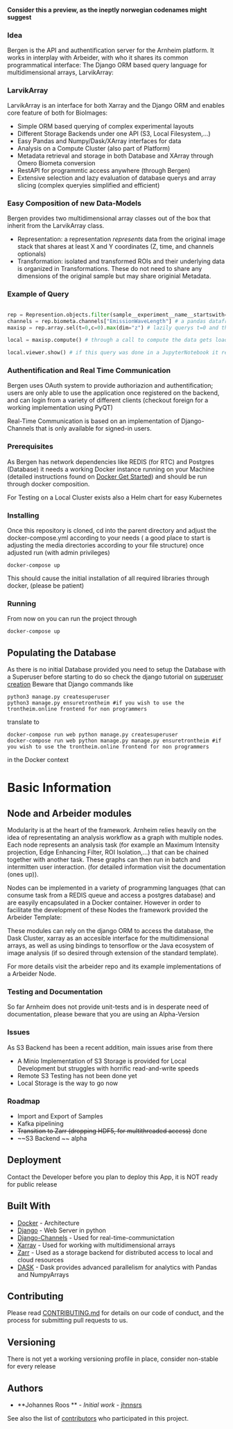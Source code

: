 
#### Consider this a preview, as the ineptly norwegian codenames might suggest

### Idea

Bergen is the API and authentification server for the Arnheim platform. It works in interplay with Arbeider, with who it shares its common programmatical interface: The Django ORM based query language for multidimensional arrays, LarvikArray:

### LarvikArray

LarvikArray is an interface for both Xarray and the Django ORM and enables core feature of both for BioImages:

* Simple ORM based querying of complex experimental layouts
* Different Storage Backends under one API (S3, Local Filesystem,...)
* Easy Pandas and Numpy/Dask/XArray interfaces for data
* Analysis on a Compute Cluster (also part of Platform)
* Metadata retrieval and storage in both Database and XArray through Omero Biometa conversion
* RestAPI for programmtic access anywhere (through Bergen)
* Extensive selection and lazy evaluation of database querys and array slicing (complex queryies simplified and efficient)

### Easy Composition of new Data-Models

Bergen provides two multidimensional array classes out of the box that inherit from the LarvikArray class.

* Representation: a representation *represents* data from the original image stack that shares at least X and Y coordinates (Z, time, and channels optionals)
* Transformation: isolated and transformed ROIs and their underlying data is organized in Transformations. These do not need to share any dimensions of the original sample but may share originial Metadata. 

### Example of Query


```python

rep = Represention.objects.filter(sample__experiment__name__startswith="Animal",type="initial").first() # filters all initial 5Dimension image Stacks of Animal Experiments and takes an examplary first (Database evaluation)
channels = rep.biometa.channels["EmissionWaveLength"] # a pandas dataframe with all just the emission wavelegnt meta data query from the original stack
maxisp = rep.array.sel(t=0,c=0).max(dim="z") # lazily querys t=0 and the first channel from the storage backend, and chains a maximum intensity projection on the z axis

local = maxisp.compute() # through a call to compute the data gets loaded from disk or s3 and processed, this is done via the fantastic dask libraries that can handle massive datasets in the petabyte range and can happen on a cluster. After a compute we are dealing with standard NumpyArrays

local.viewer.show() # if this query was done in a JupyterNotebook it returns an Image of the MaxISP through matplotlib

```

### Authentification and Real Time Communication


Bergen uses OAuth system to provide authoriazion and authentification; users are only able to
use the application once registered on the backend, and can login from a variety of different clients (checkout foreign for a 
working implementation using PyQT)

Real-Time Communication is based on an implementation of Django-Channels that is only available for signed-in users.


### Prerequisites

As Bergen has network dependencies like REDIS (for RTC) and Postgres (Database) it needs a working Docker instance running on your Machine
(detailed instructions found on [Docker Get Started](https://docs.docker.com/get-started/)) and should be run through docker composition.

For Testing on a Local Cluster exists also a Helm chart for easy Kubernetes


### Installing

Once this repository is cloned, cd into the parent directory and adjust the docker-compose.yml
according to your needs ( a good place to start is adjusting the media directories according to your file structure)
once adjusted run (with admin privileges)

```
docker-compose up
```

This should cause the initial installation of all required libraries through docker, (please be patient)

### Running

From now on you can run the project through 
```
docker-compose up
```


## Populating the Database

As there is no initial Database provided you need to setup the Database with a Superuser before starting to do so check the django tutorial on [superuser creation](https://developer.mozilla.org/en-US/docs/Learn/Server-side/Django/Admin_site)
Beware that Django commands like

```
python3 manage.py createsuperuser
python3 manage.py ensuretrontheim #if you wish to use the trontheim.online frontend for non programmers
```

translate to

```
docker-compose run web python manage.py createsuperuser
docker-compose run web python manage.py manage.py ensuretrontheim #if you wish to use the trontheim.online frontend for non programmers
```
in the Docker context

# Basic Information

## Node and Arbeider modules

Modularity is at the heart of the framework. Arnheim relies heavily on the idea of representating an analysis workflow as a graph with multiple nodes. Each node represents an analysis task (for example an Maximum Intensity projection, Edge Enhancing Filter, ROI Isolation,...) that can be chained together with another task. These graphs can then run in batch and intermitten user interaction. (for detailed information visit the documentation (ones up)).

Nodes can be implemented in a variety of programming languages (that can consume task from a REDIS queue and access a postgres database) and are easyily encapsulated in a Docker container. However in order to facilitate the development of these Nodes the framework provided the Arbeider Template:

These modules can rely on the django ORM to access the database, the Dask Cluster, xarray as an accesible interface for the multidimensional arrays, as well as using bindings to tensorflow or the Java ecosystem of image analysis (if so desired through extension of the standard template).

For more details visit the arbeider repo and its example implementations of a Arbeider Node.

### Testing and Documentation

So far Arnheim does not provide unit-tests and is in desperate need of documentation,
please beware that you are using an Alpha-Version

### Issues

As S3 Backend has been a recent addition, main issues arise from there

- A Minio Implementation of S3 Storage is provided for Local Development but struggles with horrific read-and-write speeds
- Remote S3 Testing has not been done yet
- Local Storage is the way to go now

### Roadmap

- Import and Export of Samples
- Kafka pipelining
- ~~Transition to Zarr (dropping HDF5, for multithreaded access)~~ done
- ~~S3 Backend ~~ alpha

## Deployment

Contact the Developer before you plan to deploy this App, it is NOT ready for public release

## Built With

* [Docker](http://www.dropwizard.io/1.0.2/docs/) - Architecture
* [Django](https://maven.apache.org/) - Web Server in python
* [Django-Channels](https://rometools.github.io/rome/) - Used for real-time-communictation
* [Xarray](https://xarray.pydata.org) - Used for working with multidimensional arrays
* [Zarr](https://zarr.readthedocs.io/en/stable/) - Used as a storage backend for distributed access to local and cloud resources
* [DASK](https://dask.org/) - Dask provides advanced parallelism for analytics with Pandas and NumpyArrays

## Contributing

Please read [CONTRIBUTING.md](https://gist.github.com/jhnnsrs/b24679402957c63ec426) for details on our code of conduct, and the process for submitting pull requests to us.

## Versioning

There is not yet a working versioning profile in place, consider non-stable for every release 

## Authors

* **Johannes Roos ** - *Initial work* - [jhnnsrs](https://github.com/jhnnsrs)

See also the list of [contributors](https://github.com/your/project/contributors) who participated in this project.



